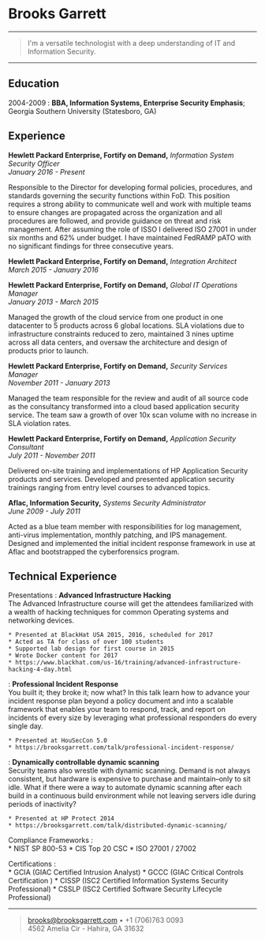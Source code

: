 Brooks Garrett
============

----

>  I'm a versatile technologist with a deep understanding of IT and Information Security.

----

Education
---------

2004-2009
:   **BBA, Information Systems, Enterprise Security Emphasis**; \
    Georgia Southern University (Statesboro, GA)

Experience
----------

**Hewlett Packard Enterprise, Fortify on Demand,** *Information System Security Officer* \
*January 2016 - Present*

Responsible to the Director for developing formal policies, procedures, and standards governing the 
security functions within FoD. This position requires a strong ability to communicate well 
and work with multiple teams to ensure changes are propagated across the organization and 
all procedures are followed, and provide guidance on threat and risk management. After assuming 
the role of ISSO I delivered ISO 27001 in under six months and 62% under budget. I have 
maintained FedRAMP pATO with no significant findings for three consecutive years.

**Hewlett Packard Enterprise, Fortify on Demand,** *Integration Architect* \
*March 2015 - January 2016*

**Hewlett Packard Enterprise, Fortify on Demand,** *Global IT Operations Manager* \
*January 2013 - March 2015*

Managed the growth of the cloud service from one product in one datacenter to 5 products 
across 6 global locations. SLA violations due to infrastructure constraints reduced to zero, 
maintained 3 nines uptime across all data centers, and oversaw the architecture and design
of products prior to launch.

**Hewlett Packard Enterprise, Fortify on Demand,** *Security Services Manager* \
*November 2011 - January 2013*

Managed the team responsible for the review and audit of all source code as the consultancy 
transformed into a cloud based application security service. The team saw a growth of over 10x 
scan volume with no increase in SLA violation rates.

**Hewlett Packard Enterprise, Fortify on Demand,** *Application Security Consultant* \
*July 2011 - November 2011*

Delivered on-site training and implementations of HP Application Security products and 
services. Developed and presented application security trainings ranging from entry 
level courses to advanced topics.

**Aflac, Information Security,** *Systems Security Administrator* \
*June 2009 - July 2011*

Acted as a blue team member with responsibilities for log management, anti-virus 
implementation, monthly patching, and IPS management. Designed and implemented the 
initial incident response framework in use at Aflac and bootstrapped the cyberforensics 
program. 

Technical Experience
--------------------

Presentations
:   **Advanced Infrastructure Hacking** \
    The Advanced Infrastructure course will get the attendees familiarized with a wealth 
    of hacking techniques for common Operating systems and networking devices.

    * Presented at BlackHat USA 2015, 2016, scheduled for 2017
    * Acted as TA for class of over 100 students
    * Supported lab design for first course in 2015
    * Wrote Docker content for 2017
    * https://www.blackhat.com/us-16/training/advanced-infrastructure-hacking-4-day.html

:   **Professional Incident Response** \
    You built it; they broke it; now what? In this talk learn how to advance your incident 
    response plan beyond a policy document and into a scalable framework that enables your 
    team to respond, track, and report on incidents of every size by leveraging what professional 
    responders do every single day.

    * Presented at HouSecCon 5.0
    * https://brooksgarrett.com/talk/professional-incident-response/

:   **Dynamically controllable dynamic scanning** \
    Security teams also wrestle with dynamic scanning. Demand is not always consistent, but 
    hardware is expensive to purchase and maintain–only to sit idle. What if there were a way 
    to automate dynamic scanning after each build in a continuous build environment while not 
    leaving servers idle during periods of inactivity?

    * Presented at HP Protect 2014
    * https://brooksgarrett.com/talk/distributed-dynamic-scanning/

Compliance Frameworks
:   
    * NIST SP 800-53
    * CIS Top 20 CSC
    * ISO 27001 / 27002

Certifications
:   
    * GCIA (GIAC Certified Intrusion Analyst)
    * GCCC (GIAC Critical Controls Certification )
    * CISSP (ISC2 Certified Information Systems Security Professional)
    * CSSLP (ISC2 Certified Software Security Lifecycle Professional)

[ref]: https://github.com/githubuser/superlongprojectname

----

> <brooks@brooksgarrett.com> • +1 (706)763 0093\
> 4562 Amelia Cir - Hahira, GA 31632
